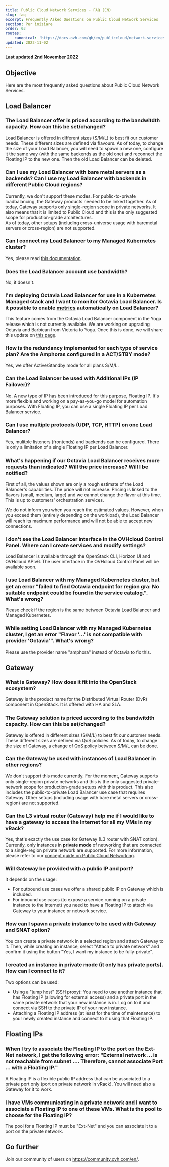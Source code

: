 ```yaml
---
title: Public Cloud Network Services - FAQ (EN)
slug: faq
excerpt: Frequently Asked Questions on Public Cloud Network Services
section: Per iniziare
order: 03
routes:
    canonical: 'https://docs.ovh.com/gb/en/publiccloud/network-services/faq/'
updated: 2022-11-02
---
```


**Last updated 2nd November 2022**

## Objective

Here are the most frequently asked questions about Public Cloud Network Services.

## Load Balancer

### The Load Balancer offer is priced according to the bandwitdth capacity. How can this be set/changed?

Load Balancer is offered in different sizes (S/M/L) to best fit our customer needs. These different sizes are defined via flavours. As of today, to change the size of your Load Balancer, you will need to spawn a new one, configure it the same way (with the same backends as the old one) and reconnect the Floating IP to the new one. Then the old Load Balancer can be deleted.

### Can I use my Load Balancer with bare metal servers as a backends? Can I use my Load Balancer with backends in different Public Cloud regions?

Currently, we don't support these modes. For public-to-private loadbalancing, the Gateway products needed to be linked together. As of today, Gateway supports only single-region scope in private networks. It also means that it is limited to Public Cloud and this is the only suggested scope for production-grade architectures.<br>
As of today, other setups (including cross-universe usage with baremetal servers or cross-region) are not supported.

### Can I connect my Load Balancer to my Managed Kubernetes cluster?

Yes, please read [this documentation](https://github.com/kubernetes/cloud-provider-openstack/blob/master/docs/octavia-ingress-controller/using-octavia-ingress-controller.md#get-started-with-octavia-ingress-controller-for-kubernetes).

### Does the Load Balancer account use bandwidth?

No, it doesn't.

### I'm deploying Octavia Load Balancer for use in a Kubernetes Managed stack and I want to monitor Octavia Load Balancer. Is it possible to enable [metrics](https://docs.openstack.org/octavia/latest/user/guides/monitoring.html) automatically on Load Balancer?

This feature comes from the Octavia Load Balancer component in the Yoga release which is not currently available. We are working on upgrading Octavia and Barbican from Victoria to Yoga. Once this is done, we will share this update on [this page](https://www.ovhcloud.com/it/public-cloud/regions-availability/).

### How is the redundancy implemented for each type of service plan? Are the Amphoras configured in a ACT/STBY mode?

Yes, we offer Active/Standby mode for all plans S/M/L.

### Can the Load Balancer be used with Additional IPs (IP Failover)?

No. A new type of IP has been introduced for this purpose, Floating IP. It's more flexible and working on a pay-as-you-go model for automation purposes. With Floating IP, you can use a single Floating IP per Load Balancer service.

### Can I use multiple protocols (UDP, TCP, HTTP) on one Load Balancer?

Yes, mulitple listeners (frontends) and backends can be configured. There is only a limitation of a single Floating IP per Load Balancer.

### What's happening if our Octavia Load Balancer receives more requests than indicated? Will the price increase? Will I be notified?

First of all, the values shown are only a rough estimate of the Load Balancer's capabilities. The price will not increase. Pricing is linked to the flavors (small, medium, large) and we cannot change the flavor at this time. This is up to customers' orchestration services. 

We do not inform you when you reach the estimated values. However, when you exceed them (entirely depending on the workload), the Load Balancer will reach its maximum performance and will not be able to accept new connections.

### I don't see the Load Balancer interface in the OVHcloud Control Panel. Where can I create services and modify settings?

Load Balancer is available through the OpenStack CLI, Horizon UI and OVHcloud APIv6. The user interface in the OVHcloud Control Panel will be available soon.

### I use Load Balancer with my Managed Kubernetes cluster, but get an error "failed to find Octavia endpoint for region gra: No suitable endpoint could be found in the service catalog.". What's wrong?

Please check if the region is the same between Octavia Load Balancer and Managed Kubernetes.

### While setting Load Balancer with my Managed Kubernetes cluster, I get an error "Flavor '...' is not compatible with provider 'Octavia'". What's wrong?

Please use the provider name "amphora" instead of Octavia to fix this.

## Gateway

### What is Gateway? How does it fit into the OpenStack ecosystem?

Gateway is the product name for the Distributed Virtual Router (DvR) component in OpenStack. It is offered with HA and SLA.

### The Gateway solution is priced according to the bandwitdth capacity. How can this be set/changed?

Gateway is offered in different sizes (S/M/L) to best fit our customer needs. These different sizes are defined via QoS policies. As of today, to change the size of Gateway, a change of QoS policy between S/M/L can be done.

### Can the Gateway be used with instances of Load Balancer in other regions?

We don't support this mode currently. For the moment, Gateway supports only single-region private networks and this is the only suggested private-network scope for production-grade setups with this product. This also includes the public-to-private Load Balancer use case that requires Gateway. Other setups (including usage with bare metal servers or cross-region) are not supported.

### Can the L3 virtual router (Gateway) help me if I would like to have a gateway to access the Internet for all my VMs in my vRack?

Yes, that's exactly the use case for Gateway (L3 router with SNAT option). Currently, only instances in **private mode** of networking that are connected to a single-region private network are supported. For more information, please refer to our [concept guide on Public Cloud Networking](https://docs.ovh.com/it/publiccloud/network-services/networking-concepts/).

### Will Gateway be provided with a public IP and port?

It depends on the usage:

- For outbound use cases we offer a shared public IP on Gateway which is included.
- For inbound use cases (to expose a service running on a private instance to the Internet) you need to have a Floating IP to attach via Gateway to your instance or network service.

### How can I spawn a private instance to be used with Gateway and SNAT option?

You can create a private network in a selected region and attach Gateway to it. Then, while creating an instance, select "Attach to private network" and confirm it using the button "Yes, I want my instance to be fully-private".

### I created an instance in private mode (it only has private ports). How can I connect to it?

Two options can be used: 

- Using a "jump host" (SSH proxy): You need to use another instance that has Floating IP (allowing for external access) and a private port in the same private network that your new instance is in. Log on to it and connect via SSH to the private IP of your new instance.
- Attaching a Floating IP address (at least for the time of maintenance) to your newly created instance and connect to it using that Floating IP.

## Floating IPs

### When I try to associate the Floating IP to the port on the Ext-Net network, I get the following error: "External network ... is not reachable from subnet .... Therefore, cannot associate Port ... with a Floating IP."

A Floating IP is a flexible public IP address that can be associated to a private port only (port on private network in vRack). You will need also a Gateway for it to work.

### I have VMs communicating in a private network and I want to associate a Floating IP to one of these VMs. What is the pool to choose for the Floating IP?

The pool for a Floating IP must be "Ext-Net" and you can associate it to a port on the private network.

## Go further

Join our community of users on <https://community.ovh.com/en/>.